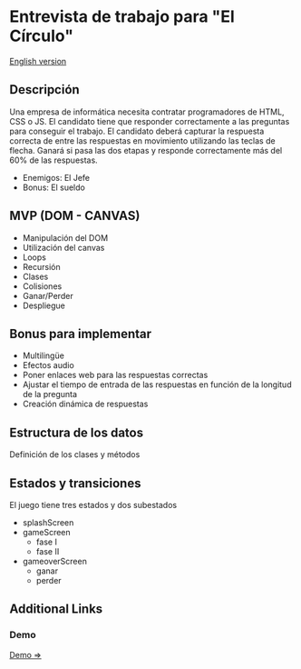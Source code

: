 # Entrevista de trabajo para "El Círculo"

[English version](README.md)


## Descripción
Una empresa de informática necesita contratar programadores de HTML, CSS o JS. 
El candidato tiene que responder correctamente a las preguntas para conseguir 
el trabajo. El candidato deberá capturar la respuesta correcta de entre las 
respuestas en movimiento utilizando las teclas de flecha. Ganará si pasa las 
dos etapas y responde correctamente más del 60% de las respuestas. 
- Enemigos: El Jefe
- Bonus: El sueldo


## MVP (DOM - CANVAS)
- Manipulación del DOM
- Utilización del canvas
- Loops
- Recursión
- Clases
- Colisiones
- Ganar/Perder
- Despliegue


## Bonus para implementar
- Multilingüe
- Efectos audio
- Poner enlaces web para las respuestas correctas
- Ajustar el tiempo de entrada de las respuestas en función de la longitud de la pregunta
- Creación dinámica de respuestas


## Estructura de los datos
Definición de los clases y métodos


## Estados y transiciones
El juego tiene tres estados y dos subestados

- splashScreen
- gameScreen
  - fase I
  - fase II
- gameoverScreen
  - ganar
  - perder


## Additional Links


### Demo
[Demo => ](https://artware-solutions-wd-bootcamp.github.io/project-01/)

